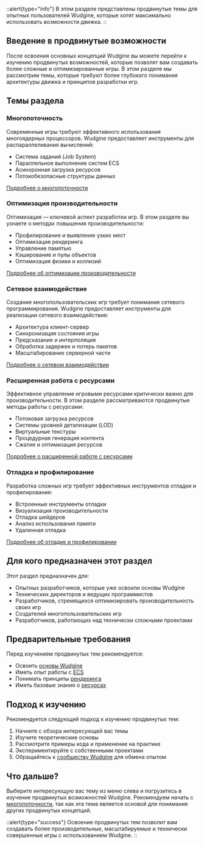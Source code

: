 ::alert{type="info"}
В этом разделе представлены продвинутые темы для опытных пользователей Wudgine, которые хотят максимально использовать возможности движка.
::

## Введение в продвинутые возможности

После освоения основных концепций Wudgine вы можете перейти к изучению продвинутых возможностей, которые позволят вам создавать более сложные и оптимизированные игры. В этом разделе мы рассмотрим темы, которые требуют более глубокого понимания архитектуры движка и принципов разработки игр.

## Темы раздела

### Многопоточность

Современные игры требуют эффективного использования многоядерных процессоров. Wudgine предоставляет инструменты для распараллеливания вычислений:

- Система заданий (Job System)
- Параллельное выполнение систем ECS
- Асинхронная загрузка ресурсов
- Потокобезопасные структуры данных

[Подробнее о многопоточности](/advanced-topics/multithreading)

### Оптимизация производительности

Оптимизация — ключевой аспект разработки игр. В этом разделе вы узнаете о методах повышения производительности:

- Профилирование и выявление узких мест
- Оптимизация рендеринга
- Управление памятью
- Кэширование и пулы объектов
- Оптимизация физики и коллизий

[Подробнее об оптимизации производительности](/advanced-topics/performance-optimization)

### Сетевое взаимодействие

Создание многопользовательских игр требует понимания сетевого программирования. Wudgine предоставляет инструменты для реализации сетевого взаимодействия:

- Архитектура клиент-сервер
- Синхронизация состояния игры
- Предсказание и интерполяция
- Обработка задержек и потерь пакетов
- Масштабирование серверной части

[Подробнее о сетевом взаимодействии](/advanced-topics/networking)

### Расширенная работа с ресурсами

Эффективное управление игровыми ресурсами критически важно для производительности. В этом разделе рассматриваются продвинутые методы работы с ресурсами:

- Потоковая загрузка ресурсов
- Системы уровней детализации (LOD)
- Виртуальные текстуры
- Процедурная генерация контента
- Сжатие и оптимизация ресурсов

[Подробнее о расширенной работе с ресурсами](/advanced-topics/advanced-resources)

### Отладка и профилирование

Разработка сложных игр требует эффективных инструментов отладки и профилирования:

- Встроенные инструменты отладки
- Визуализация производительности
- Отладка шейдеров
- Анализ использования памяти
- Удаленная отладка

[Подробнее об отладке и профилировании](/advanced-topics/debugging-profiling)

## Для кого предназначен этот раздел

Этот раздел предназначен для:

- Опытных разработчиков, которые уже освоили основы Wudgine
- Технических директоров и ведущих программистов
- Разработчиков, стремящихся оптимизировать производительность своих игр
- Создателей многопользовательских игр
- Разработчиков, работающих над технически сложными проектами

## Предварительные требования

Перед изучением продвинутых тем рекомендуется:

- Освоить [основы Wudgine](/getting-started/overview)
- Иметь опыт работы с [ECS](/core-concepts/ecs)
- Понимать принципы [рендеринга](/rendering/overview)
- Иметь базовые знания о [ресурсах](/resources/overview)

## Подход к изучению

Рекомендуется следующий подход к изучению продвинутых тем:

1. Начните с обзора интересующей вас темы
2. Изучите теоретические основы
3. Рассмотрите примеры кода и применение на практике
4. Экспериментируйте с собственными проектами
5. Обращайтесь к [сообществу Wudgine](https://community.wudgine.com) для обмена опытом

## Что дальше?

Выберите интересующую вас тему из меню слева и погрузитесь в изучение продвинутых возможностей Wudgine. Рекомендуем начать с [многопоточности](/advanced-topics/multithreading), так как эта тема является основой для понимания других продвинутых концепций.

::alert{type="success"}
Освоение продвинутых тем позволит вам создавать более производительные, масштабируемые и технически совершенные игры с использованием Wudgine.
::
